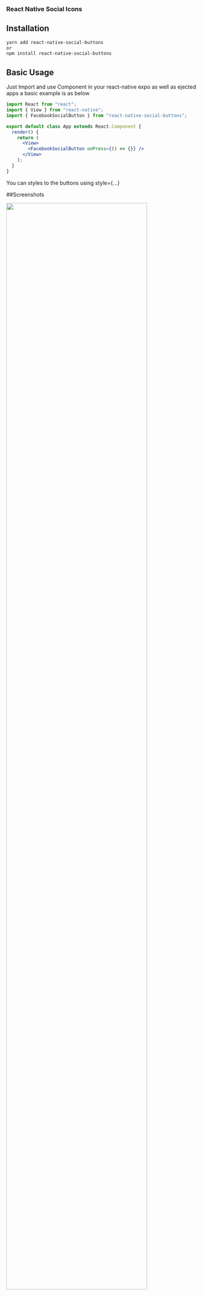 ### React Native Social Icons

## Installation

```bash
yarn add react-native-social-buttons
or
npm install react-native-social-buttons
```

## Basic Usage

Just Import and use <SocialButton> Component in your react-native expo as well as ejected apps
a basic example is as below

```jsx
import React from "react";
import { View } from "react-native";
import { FacebookSocialButton } from "react-native-social-buttons";

export default class App extends React.Component {
  render() {
    return (
      <View>
        <FacebookSocialButton onPress={() => {}} />
      </View>
    );
  }
}
```

You can styles to the buttons using style={...}

##Screenshots

<p>
<img src="https://github.com/virtumonde/react-native-social-buttons/blob/master/preview.png?raw=true"  style="border: 0; width: 86%; min-width: 240px; max-width: 100%;" />
</p>
